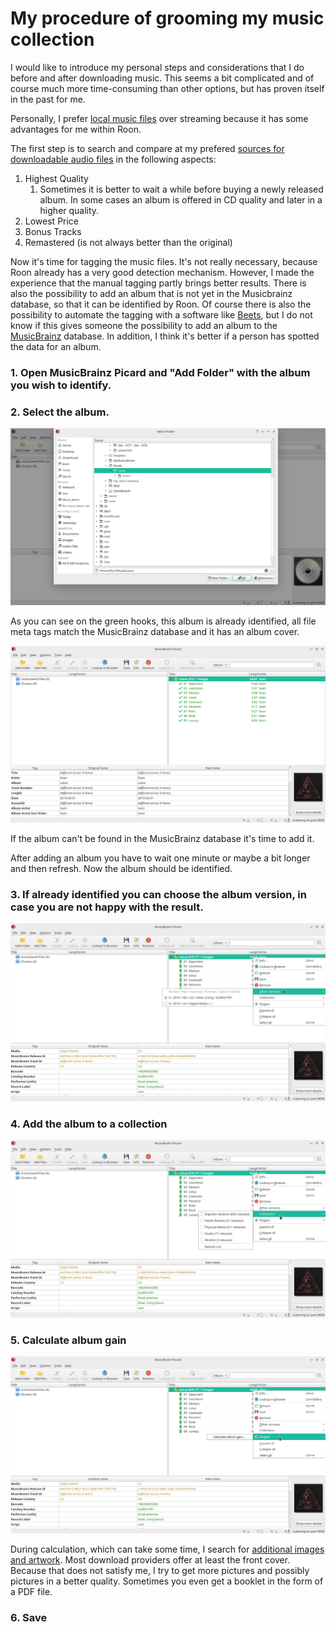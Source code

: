 # My procedure of grooming my music collection

I would like to introduce my personal steps and considerations that I do before and after downloading music. This seems a bit complicated and of course much more time-consuming than other options, but has proven itself in the past for me.

Personally, I prefer [local music files](local-files.md) over streaming because it has some advantages for me within Roon.

The first step is to search and compare at my prefered [sources for downloadable audio files](sources-for-downloadable-audio-files.md) in the following aspects:

1. Highest Quality
   1. Sometimes it is better to wait a while before buying a newly released album. In some cases an album is offered in CD quality and later in a higher quality.
2. Lowest Price
3. Bonus Tracks
4. Remastered (is not always better than the original)

Now it's time for tagging the music files. It's not really necessary, because Roon already has a very good detection mechanism. However, I made the experience that the manual tagging partly brings better results. There is also the possibility to add an album that is not yet in the Musicbrainz database, so that it can be identified by Roon. Of course there is also the possibility to automate the tagging with a software like [Beets](http://beets.io/), but I do not know if this gives someone the possibility to add an album to the [MusicBrainz](https://musicbrainz.org/) database. In addition, I think it's better if a person has spotted the data for an album.

### 1. Open MusicBrainz Picard and "Add Folder" with the album you wish to identify.
### 2. Select the album.

![](../images/musicbrainz_picard-add_folder.png)

As you can see on the green hooks, this album is already identified, all file meta tags match the MusicBrainz database and it has an album cover.

![](../images/musicbrainz_picard-album_identified.png)

If the album can't be found in the MusicBrainz database it's time to add it.

After adding an album you have to wait one minute or maybe a bit longer and then refresh. Now the album should be identified.

### 3. If already identified you can choose the album version, in case you are not happy with the result.

![](../images/musicbrainz_picard-choose_version.png)

### 4. Add the album to a collection

![](../images/musicbrainz_picard-add_to_collection.png)

### 5. Calculate album gain

![](../images/musicbrainz_picard-calculate_album_gain.png)

During calculation, which can take some time, I search for [additional images and artwork](images-and-artwork.md). Most download providers offer at least the front cover. Because that does not satisfy me, I try to get more pictures and possibly pictures in a better quality. Sometimes you even get a booklet in the form of a PDF file.

### 6. Save
